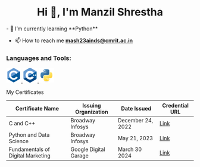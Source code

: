 <h1 align="center">Hi 👋, I'm Manzil Shrestha</h1>
- 🌱 I’m currently learning **Python**

- 📫 How to reach me **mash23ainds@cmrit.ac.in**

<h3 align="left">Languages and Tools:</h3>
<p align="left"> <a href="https://www.cprogramming.com/" target="_blank" rel="noreferrer"> <img src="https://raw.githubusercontent.com/devicons/devicon/master/icons/c/c-original.svg" alt="c" width="40" height="40"/> </a> <a href="https://www.w3schools.com/cpp/" target="_blank" rel="noreferrer"> <img src="https://raw.githubusercontent.com/devicons/devicon/master/icons/cplusplus/cplusplus-original.svg" alt="cplusplus" width="40" height="40"/> </a> <a href="https://www.python.org" target="_blank" rel="noreferrer"> <img src="https://raw.githubusercontent.com/devicons/devicon/master/icons/python/python-original.svg" alt="python" width="40" height="40"/> </a> </p>

My Certificates

| Certificate Name           | Issuing Organization | Date Issued   | Credential URL                | 
|----------------------------|----------------------|---------------|-------------------------------| 
|C and C++                   |   Broadway Infosys   | December 24, 2022  | [Link](https://broadwayinfosys.com/certificate-verification-code/eyJpdiI6Im80TU5QamxoVVRtSUJBaGZwSGY0UXc9PSIsInZhbHVlIjoic3o0MnNJKzVxSy9KQUl0ZFIwUUZIZz09IiwibWFjIjoiNGJlOTFmMGJkYzMwM2Y4YzIyMzU3YWI1NmVmMmQ2N2RlYTkyZDMyMGQ3ZTc0NjZmODAwZDFkNDU1NDBjZTJlNSIsInRhZyI6IiJ9) |
| Python and Data Science    |   Broadway Infosys   |  May 21, 2023   | [Link](https://broadwayinfosys.com/certificate-verification-code/eyJpdiI6InFubXZreWhoWkIxSS9EaURXTUZKcUE9PSIsInZhbHVlIjoiLzZjSlpWaEFFek1tNE1YeWlBNXpBdz09IiwibWFjIjoiNjI0M2Q5ODM0ZGYyMDFkMDRkYTQ1ZDBlMjAwMjgzMTQ3NjU4Njk4OWI0NDM5NDhhYzk0ODJkZGI5Nzc3MDRhMyIsInRhZyI6IiJ9) |
| Fundamentals of Digital Marketing |      Google Digital Garage       | March 30 2024      | [Link](https://skillshop.exceedlms.com/student/award/LW1GYyVaRH8qpHH13GJuivGP) |✅ 


